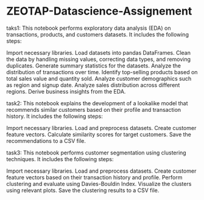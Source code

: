 # ZEOTAP-Datascience-Assignement
taks1:
This notebook performs exploratory data analysis (EDA) on transactions, products, and customers datasets. It includes the following steps:

Import necessary libraries.
Load datasets into pandas DataFrames.
Clean the data by handling missing values, correcting data types, and removing duplicates.
Generate summary statistics for the datasets.
Analyze the distribution of transactions over time.
Identify top-selling products based on total sales value and quantity sold.
Analyze customer demographics such as region and signup date.
Analyze sales distribution across different regions.
Derive business insights from the EDA.

task2:
This notebook explains the development of a lookalike model that recommends similar customers based on their profile and transaction history. It includes the following steps:

Import necessary libraries.
Load and preprocess datasets.
Create customer feature vectors.
Calculate similarity scores for target customers.
Save the recommendations to a CSV file.

task3:
This notebook performs customer segmentation using clustering techniques. It includes the following steps:

Import necessary libraries.
Load and preprocess datasets.
Create customer feature vectors based on their transaction history and profile.
Perform clustering and evaluate using Davies-Bouldin Index.
Visualize the clusters using relevant plots.
Save the clustering results to a CSV file.
